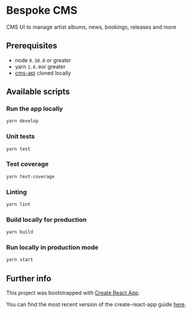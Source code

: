 # Bespoke CMS

CMS UI to manage artist albums, news, bookings, releases and more

## Prerequisites

- node `8.10.0` or greater
- yarn `1.6.0`or greater
- [cms-api](https://github.com/therapy-records/cms-api) cloned locally

## Available scripts

### Run the app locally

```sh
yarn develop
```

### Unit tests

```sh
yarn test
```

### Test coverage

```sh
yarn test-coverage
```

### Linting

```sh
yarn lint
```

### Build locally for production

```sh
yarn build
```

### Run locally in production mode

```sh
yarn start
```

## Further info

This project was bootstrapped with [Create React App](https://github.com/facebookincubator/create-react-app).

You can find the most recent version of the create-react-app guide [here](https://github.com/facebook/create-react-app/blob/master/packages/cra-template/template/README.md).
